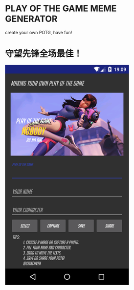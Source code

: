 # PLAY OF THE GAME MEME GENERATOR
create your own POTG, have fun!

# 守望先锋全场最佳！

<img src="screenshots/device-2016-08-14-190919.png" width="405" height="720">

